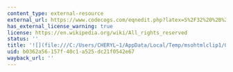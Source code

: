 ```yaml
---
content_type: external-resource
external_url: https://www.codecogs.com/eqnedit.php?latex=S%2F32%20%2B%20D%2F40%20%2B%200.1M.#0
has_external_license_warning: true
license: https://en.wikipedia.org/wiki/All_rights_reserved
status: ''
title: '![](file:///C:/Users/CHERYL~1/AppData/Local/Temp/msohtmlclip1/01/clip_image008.gif)'
uid: b0362a56-157f-40c1-a525-dc21f0542e67
wayback_url: ''
---
```

